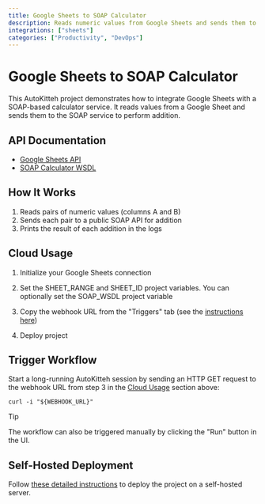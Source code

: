 ```yaml
---
title: Google Sheets to SOAP Calculator
description: Reads numeric values from Google Sheets and sends them to a SOAP-based calculator API
integrations: ["sheets"]
categories: ["Productivity", "DevOps"]
---
```


# Google Sheets to SOAP Calculator

This AutoKitteh project demonstrates how to integrate Google Sheets with a SOAP-based calculator service. It reads values from a Google Sheet and sends them to the SOAP service to perform addition.

## API Documentation

- [Google Sheets API](https://docs.autokitteh.com/integrations/google/sheets/python)
- [SOAP Calculator WSDL](http://www.dneonline.com/calculator.asmx?WSDL)

## How It Works

1. Reads pairs of numeric values (columns A and B)
2. Sends each pair to a public SOAP API for addition
3. Prints the result of each addition in the logs

## Cloud Usage

1. Initialize your Google Sheets connection

2. Set the SHEET_RANGE and SHEET_ID project variables. You can optionally set the SOAP_WSDL project variable

3. Copy the webhook URL from the "Triggers" tab (see the [instructions here](https://docs.autokitteh.com/get_started/deployment#webhook-urls))

4. Deploy project

## Trigger Workflow

Start a long-running AutoKitteh session by sending an HTTP GET request to the webhook URL from step 3 in the [Cloud Usage](#cloud-usage) section above:

```shell
curl -i "${WEBHOOK_URL}"
```

> [!TIP]
> The workflow can also be triggered manually by clicking the "Run" button in the UI.

## Self-Hosted Deployment

Follow [these detailed instructions](https://docs.autokitteh.com/get_started/deployment) to deploy the project on a self-hosted server.
